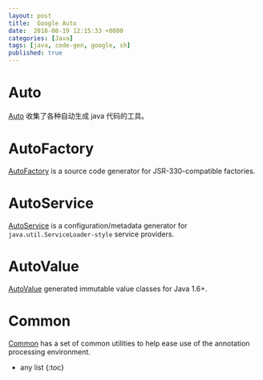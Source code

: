 ```yaml
---
layout: post
title:  Google Auto
date:  2018-08-19 12:15:33 +0800
categories: [Java]
tags: [java, code-gen, google, sh]
published: true
---
```


# Auto

[Auto](https://github.com/google/auto) 收集了各种自动生成 java 代码的工具。

# AutoFactory

[AutoFactory](https://github.com/google/auto/tree/master/factory) is a source code generator for JSR-330-compatible factories.

# AutoService

[AutoService](https://github.com/google/auto/tree/master/service) is a configuration/metadata generator for 
`java.util.ServiceLoader-style` service providers.

# AutoValue

[AutoValue](https://github.com/google/auto/tree/master/value) generated immutable value classes for Java 1.6+.

# Common

[Common](https://github.com/google/auto/tree/master/common) has a set of common utilities to help 
ease use of the annotation processing environment.

 
* any list
{:toc}
